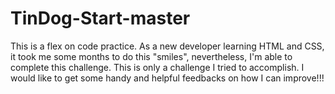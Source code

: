 # TinDog-Start-master
This is a flex on code practice. As a new developer learning HTML and CSS, it took me some months to do this "smiles", nevertheless, I'm able to complete this challenge.
This is only a challenge I tried to accomplish.
I would like to get some handy and helpful feedbacks on how I can improve!!!
